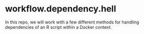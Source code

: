 # workflow.dependency.hell

In this repo, we will work with a few different methods for handling dependencies of an R script within a Docker context. 
